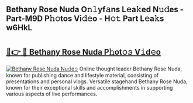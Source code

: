 ## Bethany Rose Nuda O𝚗𝚕yf𝚊ns L𝚎a𝚔ed N𝚞𝚍es - Part-M9D P𝚑𝚘tos Vi𝚍𝚎o - H𝚘𝚝 Part L𝚎a𝚔s w6HkL

# <h2><a href="http://kf70y29.oniu.top/?m=Bethany+Rose+Nuda">🔗👉 🔴 Bethany Rose Nuda P𝚑ot𝚘𝚜 V𝚒d𝚎o</a></h2>

[![Bethany Rose Nuda Nu𝚍e𝚜](https://i.imgur.com/0qMVB7G.gif)](http://kf70y29.oniu.top/?m=Bethany+Rose+Nuda)
Online thought leader Bethany Rose Nuda, known for publishing dance and lifestyle material, consisting of presentations and personal vlogs. Versatile stagehand Bethany Rose Nuda, known for their exceptional skills and accomplishments in supporting various aspects of live performances.  
